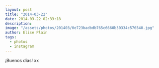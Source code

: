 ```yaml
---
layout: post
title: "2014-03-22"
date: 2014-03-22 02:33:18
description: 
image: "/assets/photos/201403/0e723badbdb765c6660b30334c576540.jpg"
author: Elise Plain
tags: 
  - photos
  - instagram
---
```


¡Buenos días! xx
<p></p>
